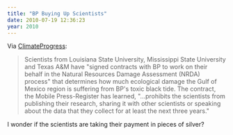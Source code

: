```yaml
---
title: "BP Buying Up Scientists"
date: 2010-07-19 12:36:23
year: 2010
---
```

Via <a href="http://climateprogress.org/2010/07/18/bp-launches-effort-to-control-scientific-research-of-oil-disaster/">ClimateProgress</a>:
<blockquote>Scientists from Louisiana State University, Mississippi State University and Texas A&amp;M have "signed contracts with BP to work on their behalf in the Natural Resources Damage Assessment (NRDA) process" that determines how much ecological damage the Gulf of Mexico region is suffering from BP's toxic black tide. The contract, the Mobile Press-Register has learned, "…prohibits the scientists from publishing their research, sharing it with other scientists or speaking about the data that they collect for at least the next three years."</blockquote>
I wonder if the scientists are taking their payment in pieces of silver?

